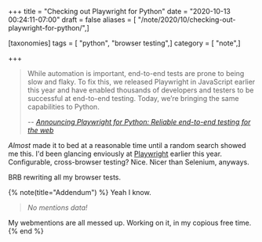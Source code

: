 +++
title = "Checking out Playwright for Python"
date = "2020-10-13 00:24:11-07:00"
draft = false
aliases = [ "/note/2020/10/checking-out-playwright-for-python/",]

[taxonomies]
tags = [ "python", "browser testing",]
category = [ "note",]

+++

[Announcing Playwright for Python: Reliable end-to-end testing for the web]: https://devblogs.microsoft.com/python/announcing-playwright-for-python-reliable-end-to-end-testing-for-the-web/


> While automation is important, end-to-end tests are prone to being slow and
> flaky. To fix this, we released Playwright in JavaScript earlier this year and
> have enabled thousands of developers and testers to be successful at end-to-end
> testing. Today, we’re bringing the same capabilities to Python.
>
> -- <cite>[Announcing Playwright for Python: Reliable end-to-end testing for the web][]</cite>

[Playwright]: https://playwright.dev

*Almost* made it to bed at a reasonable time until a random search showed me this.
I'd been glancing enviously at [Playwright][] earlier this year.
Configurable, cross-browser testing?
Nice.
Nicer than Selenium, anyways.

BRB rewriting all my browser tests.

{% note(title="Addendum") %}
Yeah I know.

> *No mentions data!*

My webmentions are all messed up.
Working on it, in my copious free time.
{% end %}